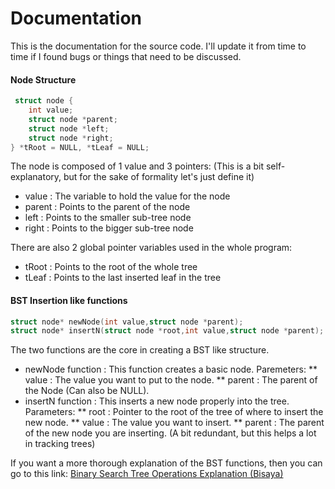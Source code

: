 Documentation
========

This is the documentation for the source code. I'll update it from time to time if I found bugs or things that
need to be discussed.

#### Node Structure
```C
 struct node {
    int value;
    struct node *parent;
    struct node *left;
    struct node *right;
} *tRoot = NULL, *tLeaf = NULL;
 ```
 
The node is composed of 1 value and 3 pointers: (This is a bit self-explanatory, but for the sake of formality let's just define it)
* value 	: The variable to hold the value for the node
* parent	: Points to the parent of the node
* left		: Points to the smaller sub-tree node
* right		: Points to the bigger sub-tree node

There are also 2 global pointer variables used in the whole program:
* tRoot 	: Points to the root of the whole tree
* tLeaf		: Points to the last inserted leaf in the tree

#### BST Insertion like functions
```C
struct node* newNode(int value,struct node *parent);  
struct node* insertN(struct node *root,int value,struct node *parent);
 ```

The two functions are the core in creating a BST like structure.
* newNode function 	: This function creates a basic node. Paremeters:
	** value		: The value you want to put to the node.
	** parent		: The parent of the Node (Can also be NULL).
* insertN function	: This inserts a new node properly into the tree. Parameters:
	** root			: Pointer to the root of the tree of where to insert the new node.
	** value		: The value you want to insert.
	** parent		: The parent of the new node you are inserting. (A bit redundant, but this helps a lot in tracking trees)
	
If you want a more thorough explanation of the BST functions,
then you can go to this link: [Binary Search Tree Operations Explanation (Bisaya)](http://pastebin.com/DCkF4JAn)







